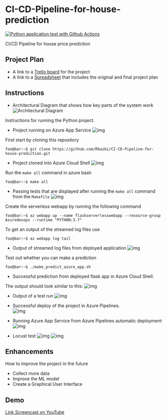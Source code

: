 # CI-CD-Pipeline-for-house-prediction
[![Python application test with Github Actions](https://github.com/Rbaibi/CI-CD-Pipeline-for-house-prediction/actions/workflows/pythonapp.yml/badge.svg)](https://github.com/Rbaibi/CI-CD-Pipeline-for-house-prediction/actions/workflows/pythonapp.yml)

CI/CD Pipeline for house price prediction

## Project Plan

* A link to a [Trello board](https://trello.com/b/iabbTYwG/ci-cd-flask-azure-web-app) for the project
* A link to a [Spreadsheet](https://docs.google.com/spreadsheets/d/1cYg9aeNhqRpSTXk2ArI2On4Emg_dwG5LRVx6bBLDWrE/edit?usp=sharing) that includes the original and final project plan

## Instructions
  
* Architectural Diagram that shows how key parts of the system work
![Architectural Diagram ](https://raw.githubusercontent.com/Rbaibi/CI-CD-Pipeline-for-house-prediction/main/Screenshots/Architectural%20Overview.png)


Instructions for running the Python project.

* Project running on Azure App Service
![img](https://raw.githubusercontent.com/Rbaibi/CI-CD-Pipeline-for-house-prediction/main/Screenshots/Screenshot4%20showing%20Azure%20App%20Service.png)

First start by cloning this repository

```console
foo@bar:~$ git clone https://github.com/Rbaibi/CI-CD-Pipeline-for-house-prediction.git
```

* Project cloned into Azure Cloud Shell
![img](https://raw.githubusercontent.com/Rbaibi/CI-CD-Pipeline-for-house-prediction/main/Screenshots/Screenshot1%20showing%20project%20cloned%20into%20Azure%20Cloud%20Shell.png)

Run the `make all` command in azure bash

```console
foo@bar:~$ make all
```

* Passing tests that are displayed after running the `make all` command from the `Makefile`
![img](https://raw.githubusercontent.com/Rbaibi/CI-CD-Pipeline-for-house-prediction/main/Screenshots/Screenshot2%20showing%20the%20passing%20test.png)

Create the serverless webapp by running the following command

```console
foo@bar:~$ az webapp up --name flaskserverlesswebapp --resource-group Azuredevops --runtime "PYTHON:3.7"
```

To get an output of the streamed log files use

```console
foo@bar:~$ az webapp log tail
```

* Output of streamed log files from deployed application
![img](https://raw.githubusercontent.com/Rbaibi/CI-CD-Pipeline-for-house-prediction/main/Screenshots/log.png)


Test out whether you can make a prediction

```console
foo@bar:~$ ./make_predict_azure_app.sh 
```

* Successful prediction from deployed flask app in Azure Cloud Shell. 

The output should look similar to this:
![img](https://raw.githubusercontent.com/Rbaibi/CI-CD-Pipeline-for-house-prediction/main/Screenshots/Screenshot5%20showing%20a%20successful%20prediction%20in%20Azure%20Cloud%20Shell.png)


* Output of a test run
![img](https://raw.githubusercontent.com/Rbaibi/CI-CD-Pipeline-for-house-prediction/main/Screenshots/Screenshot3%20showing%20passing%20GitHub%20Actions%20build.png)


* Successful deploy of the project in Azure Pipelines.  
![img](https://raw.githubusercontent.com/Rbaibi/CI-CD-Pipeline-for-house-prediction/main/Screenshots/Screenshot6.3%20showing%20a%20successful%20run%20of%20the%20project%20in%20Azure%20Pipelines.png)


* Running Azure App Service from Azure Pipelines automatic deployment
![img](https://raw.githubusercontent.com/Rbaibi/CI-CD-Pipeline-for-house-prediction/main/Screenshots/Screenshot6.1%20showing%20a%20successful%20run%20of%20the%20project%20in%20Azure%20Pipelines.png)




* Locust test
![img](https://raw.githubusercontent.com/Rbaibi/CI-CD-Pipeline-for-house-prediction/main/Screenshots/Screenshot7.2%20locust%20test.png)
![img](https://raw.githubusercontent.com/Rbaibi/CI-CD-Pipeline-for-house-prediction/main/Screenshots/Screenshot7.1%20locust%20test.png)



## Enhancements

How to improve the project in the future
* Collect more data
* Improve the ML model
* Create a Graphical User Interface


## Demo 

[Link Screencast on YouTube](https://youtu.be/J6-ItUf_qK0)

